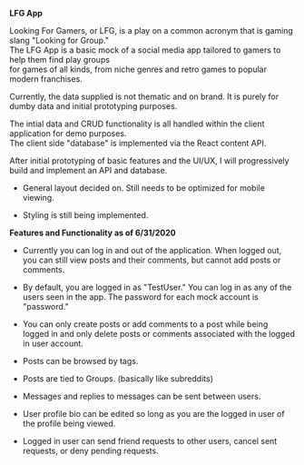 **LFG App**

Looking For Gamers, or LFG, is a play on a common acronym that is gaming slang "Looking for Group."  
The LFG App is a basic mock of a social media app tailored to gamers to help them find play groups  
for games of all kinds, from niche genres and retro games to popular modern franchises.

Currently, the data supplied is not thematic and on brand. It is purely for dumby data and initial prototyping purposes.

The intial data and CRUD functionality is all handled within the client application for demo purposes.  
The client side "database" is implemented via the React content API.

After initial prototyping of basic features and the UI/UX, I will progressively build and implement an API and database.

- General layout decided on. Still needs to be optimized for mobile viewing.

- Styling is still being implemented.

**Features and Functionality as of 6/31/2020**

- Currently you can log in and out of the application. When logged out, you can still view posts and their comments, but cannot add posts or comments.

- By default, you are logged in as "TestUser." You can log in as any of the users seen in the app. The password for each mock account is "password."

- You can only create posts or add comments to a post while being logged in and only delete posts or comments associated with the logged in user account.

- Posts can be browsed by tags.

- Posts are tied to Groups. (basically like subreddits)

- Messages and replies to messages can be sent between users.

- User profile bio can be edited so long as you are the logged in user of the profile being viewed.

- Logged in user can send friend requests to other users, cancel sent requests, or deny pending requests.
